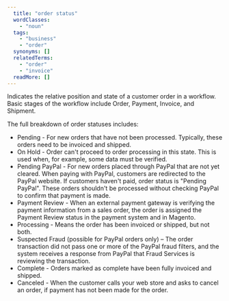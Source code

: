 ```yaml
---
  title: "order status"
  wordClasses:
    - "noun"
  tags:
    - "business"
    - "order"
  synonyms: []
  relatedTerms:
    - "order"
    - "invoice"
  readMore: []
---
```

Indicates the relative position and state of a customer order in a workflow. Basic stages of the workflow include Order, Payment, Invoice, and Shipment.

The full breakdown of order statuses includes:

* Pending - For new orders that have not been processed. Typically, these orders need to be invoiced and shipped.
* On Hold - Order can't proceed to order processing in this state. This is used when, for example, some data must be verified.
* Pending PayPal - For new orders placed through PayPal that are not yet cleared. When paying with PayPal, customers are redirected to the PayPal website. If customers haven't paid, order status is "Pending PayPal". These orders shouldn't be processed without checking PayPal to confirm that payment is made.
* Payment Review - When an external payment gateway is verifying the payment information from a sales order, the order is assigned the Payment Review status in the payment system and in Magento.
* Processing - Means the order has been invoiced or shipped, but not both.
* Suspected Fraud (possible for PayPal orders only) – The order transaction did not pass one or more of the PayPal fraud filters, and the system receives a response from PayPal that Fraud Services is reviewing the transaction.
* Complete - Orders marked as complete have been fully invoiced and shipped.
* Canceled - When the customer calls your web store and asks to cancel an order, if payment has not been made for the order.
